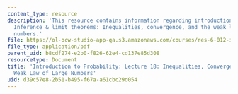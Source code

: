 ```yaml
---
content_type: resource
description: 'This resource contains information regarding introduction to probability:
  Inference & limit theorems: Inequalities, convergence, and the weak law of large
  numbers.'
file: https://ol-ocw-studio-app-qa.s3.amazonaws.com/courses/res-6-012-introduction-to-probability-spring-2018/d39c57e82b51b495f67aa61cbc29d054_MITRES_6_012S18_L18.pdf
file_type: application/pdf
parent_uid: b8cdf274-e2b0-f826-62e4-cd137e85d308
resourcetype: Document
title: 'Introduction to Probability: Lecture 18: Inequalities, Convergence, and the
  Weak Law of Large Numbers'
uid: d39c57e8-2b51-b495-f67a-a61cbc29d054
---
```

